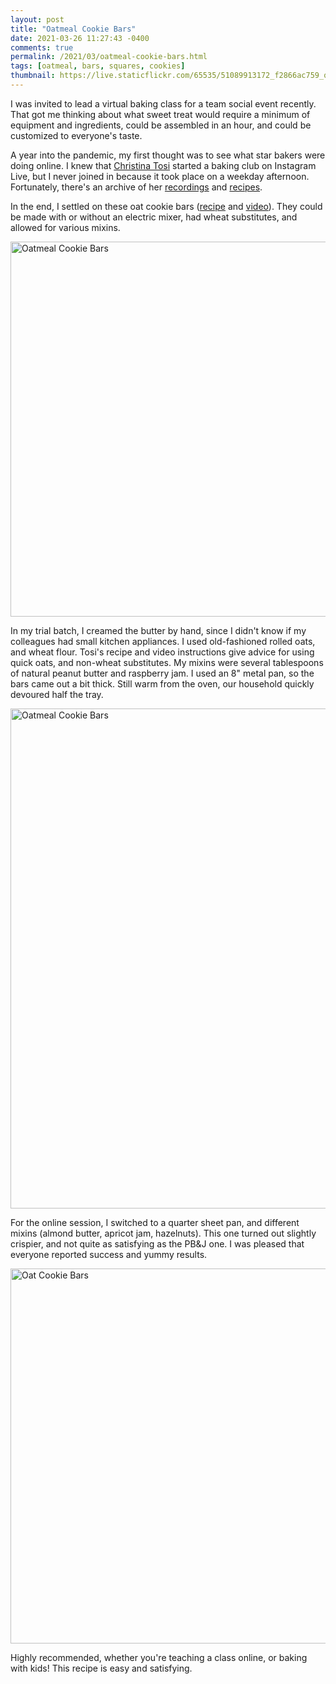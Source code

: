 ```yaml
---
layout: post
title: "Oatmeal Cookie Bars"
date: 2021-03-26 11:27:43 -0400
comments: true
permalink: /2021/03/oatmeal-cookie-bars.html
tags: [oatmeal, bars, squares, cookies]
thumbnail: https://live.staticflickr.com/65535/51089913172_f2866ac759_q.jpg
---
```


I was invited to lead a virtual baking class for a team social event
recently. That got me thinking about what sweet treat
would require a minimum of equipment and ingredients, could be 
assembled in an hour, and could be customized to everyone's taste.

A year into the pandemic, my first thought was to see what star
bakers were doing online. I knew that [Christina Tosi](https://www.christinatosi.com/)
started a baking club on Instagram Live, but I never joined in
because it took place on a weekday afternoon. Fortunately,
there's an archive of her [recordings](https://www.instagram.com/christinatosi/) 
and [recipes](https://www.christinatosi.com/recipes).

In the end, I settled on these oat cookie bars 
([recipe](https://www.christinatosi.com/post/oatmeal-cookie-bars)
and [video](https://www.instagram.com/p/B-LL6UxJV6P/?hl=en)). They
could be made with or without an electric mixer, had wheat substitutes,
and allowed for various mixins.

<a data-flickr-embed="true" href="https://www.flickr.com/photos/gnuf/51089913172/in/photostream/" title="Oatmeal Cookie Bars"><img src="https://live.staticflickr.com/65535/51089913172_f2866ac759_c.jpg" width="800" height="600" alt="Oatmeal Cookie Bars"></a><script async src="//embedr.flickr.com/assets/client-code.js" charset="utf-8"></script>

In my trial batch, I creamed the butter by hand, since I didn't know
if my colleagues had small kitchen appliances. I used old-fashioned
rolled oats, and wheat flour. Tosi's recipe and video instructions
give advice for using quick oats, and non-wheat substitutes. My
mixins were several tablespoons of natural peanut butter and raspberry
jam. I used an 8" metal pan, so the bars came out a bit thick.
Still warm from the oven, our household quickly devoured half the tray.

<a data-flickr-embed="true" href="https://www.flickr.com/photos/gnuf/51089826431/in/photostream/" title="Oatmeal Cookie Bars"><img src="https://live.staticflickr.com/65535/51089826431_dcfe5d4d58_c.jpg" width="600" height="800" alt="Oatmeal Cookie Bars"></a><script async src="//embedr.flickr.com/assets/client-code.js" charset="utf-8"></script>

For the online session, I switched to a quarter sheet pan,
and different mixins (almond butter, apricot jam, hazelnuts). This
one turned out slightly crispier, and not quite as satisfying as the
PB&J one. I was pleased that everyone reported success and yummy
results.

<a data-flickr-embed="true" href="https://www.flickr.com/photos/gnuf/51090430403/in/dateposted/" title="Oat Cookie Bars"><img src="https://live.staticflickr.com/65535/51090430403_4c3a1a0973_c.jpg" width="800" height="600" alt="Oat Cookie Bars"></a><script async src="//embedr.flickr.com/assets/client-code.js" charset="utf-8"></script>

Highly recommended, whether you're teaching a class online, or baking
with kids! This recipe is easy and satisfying.

